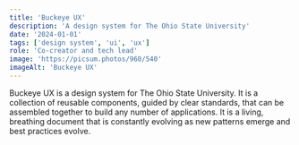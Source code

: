 ```yaml
---
title: 'Buckeye UX'
description: 'A design system for The Ohio State University'
date: '2024-01-01'
tags: ['design system', 'ui', 'ux']
role: 'Co-creator and tech lead'
image: 'https://picsum.photos/960/540'
imageAlt: 'Buckeye UX'
---
```


Buckeye UX is a design system for The Ohio State University. It is a collection of reusable components, guided by clear standards, that can be assembled together to build any number of applications. It is a living, breathing document that is constantly evolving as new patterns emerge and best practices evolve.
